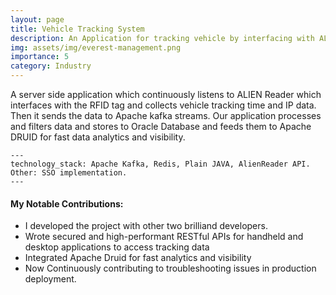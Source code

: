 ```yaml
---
layout: page
title: Vehicle Tracking System
description: An Application for tracking vehicle by interfacing with ALIEN RFID Reader.
img: assets/img/everest-management.png
importance: 5
category: Industry
---
```


A server side application which continuously listens to ALIEN Reader which interfaces with the RFID tag and collects vehicle tracking time and IP data. Then it sends the data to Apache kafka streams. Our application processes and filters data and stores to Oracle Database and feeds them to Apache DRUID for fast data analytics and visibility.

    ---
    technology_stack: Apache Kafka, Redis, Plain JAVA, AlienReader API.
    Other: SSO implementation. 
    ---

<h4 class="post-title">My Notable Contributions:</h4>
<div class="row">
 <ul>
<li>I developed the project with other two brilliand developers.</li>
<li>Wrote secured and high-performant RESTful APIs for handheld and desktop applications to access tracking data</li>
<li>Integrated Apache Druid for fast analytics and visibility</li>
<li>Now Continuously contributing to troubleshooting issues in production deployment.</li>
</ul>
</div>

